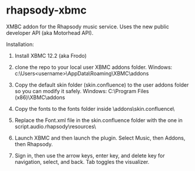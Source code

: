 rhapsody-xbmc
=============

XMBC addon for the Rhapsody music service. Uses the new public developer API (aka Motorhead API).


Installation:

1) Install XBMC 12.2 (aka Frodo)
2) clone the repo to your local user XBMC addons folder.
    Windows: c:\Users\<username>\AppData\Roaming\XBMC\addons
    
3) Copy the default skin folder (skin.confluence) to the user addons folder so you can modify it safely.
    Windows: C:\Program Files (x86)\XBMC\addons
    
4) Copy the fonts to the fonts folder inside \addons\skin.confluence\

5) Replace the Font.xml file in the skin.confluence folder with the one in script.audio.rhapsody\resources\

6) Launch XBMC and then launch the plugin. Select Music, then Addons, then Rhapsody. 

7) Sign in, then use the arrow keys, enter key, and delete key for navigation, select, and back. Tab toggles the visualizer. 
